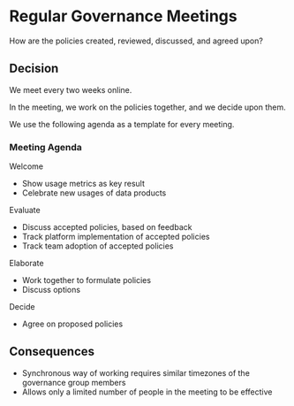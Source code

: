 # Regular Governance Meetings

How are the policies created, reviewed, discussed, and agreed upon?

## Decision

We meet every two weeks online.

In the meeting, we work on the policies together, and we decide upon them.

We use the following agenda as a template for every meeting.

### Meeting Agenda

Welcome
- Show usage metrics as key result
- Celebrate new usages of data products

Evaluate
- Discuss accepted policies, based on feedback
- Track platform implementation of accepted policies
- Track team adoption of accepted policies

Elaborate
- Work together to formulate policies
- Discuss options

Decide
- Agree on proposed policies

## Consequences

- Synchronous way of working requires similar timezones of the governance group members
- Allows only a limited number of people in the meeting to be effective
